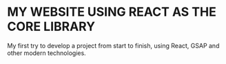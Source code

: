 # MY WEBSITE USING REACT AS THE CORE LIBRARY

My first try to develop a project from start to finish, using React, GSAP and other modern technologies.
